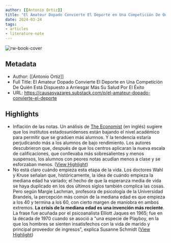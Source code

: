 ```yaml
---
author: [[Antonio Ortiz]]
title: "El Amateur Dopado Convierte El Deporte en Una Competición De Quién Está Dispuesto a Arriesgar Más Su Salud Por El Éxito"
date: 2024-03-24
tags: 
- articles
- literature-note
---
```

![rw-book-cover](https://substackcdn.com/image/fetch/f_auto,q_auto:good,fl_progressive:steep/https%3A%2F%2Fsubstack-post-media.s3.amazonaws.com%2Fpublic%2Fimages%2Fa80cd60a-e8f9-4926-bfff-3f89be9f71bf_960x1200.png)

## Metadata
- Author: [[Antonio Ortiz]]
- Full Title: El Amateur Dopado Convierte El Deporte en Una Competición De Quién Está Dispuesto a Arriesgar Más Su Salud Por El Éxito
- URL: https://causasyazares.substack.com/p/el-amateur-dopado-convierte-el-deporte

## Highlights
- Inflación de las notas. Un análisis de [The Economist](https://www.economist.com/united-states/2024/03/10/new-numbers-show-falling-standards-in-american-high-schools) (en inglés) sugiere que los institutos estadosunidenses están bajando el nivel académico para permitir que se gradúen más alumnos. Y la tendencia estaría perjudicando más a los alumnos de bajo rendimiento. Los autores descubrieron que, después de que los centros aplicaran la nueva escala de calificaciones, que conllevaba más sobresalientes y menos suspensos, los alumnos con peores notas acudían menos a clase y se esforzaban menos. ([View Highlight](https://read.readwise.io/read/01hsry30c93hg03hyajp2s54rx))
- No está claro cuándo empieza esta etapa de la vida. Los doctores Wahl y Kruse señalan que, históricamente, la idea de cuándo empieza la mediana edad ha variado; el hecho de que la esperanza media de vida se haya duplicado en los dos últimos siglos también complica las cosas. Pero según Margie Lachman, profesora de psicología de la Universidad Brandeis, la percepción más común de la mediana edad es que empieza a los 40 y termina a los 60, con cierto margen de maniobra en ambos extremos. 
  **La crisis de la mediana edad es una invención más reciente**. La frase fue acuñada por el psicoanalista Elliott Jaques en 1965; fue en la década de 1970 cuando se asoció a "una especie de Playboy, en la que los hombres se sienten insatisfechos con la vida de marido y principal proveedor de ingresos", explica Susanne Schmidt ([View Highlight](https://read.readwise.io/read/01hsrz3c0ttn7kwswwx5p74ews))
